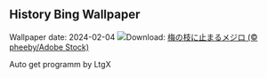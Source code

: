 ## History Bing Wallpaper
Wallpaper date: 2024-02-04
![](https://www.bing.com/th?id=OHR.Risshun2024_JA-JP0473025978_UHD.jpg&w=1000)Download: [梅の枝に止まるメジロ  (© pheeby/Adobe Stock)](https://www.bing.com/th?id=OHR.Risshun2024_JA-JP0473025978_UHD.jpg)

Auto get programm by LtgX
